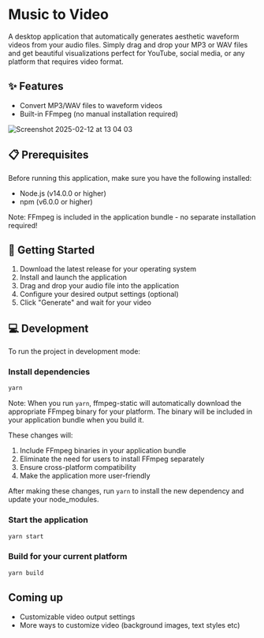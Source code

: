# Music to Video

A desktop application that automatically generates aesthetic waveform videos from your audio files. Simply drag and drop your MP3 or WAV files and get beautiful visualizations perfect for YouTube, social media, or any platform that requires video format.

## ✨ Features

- Convert MP3/WAV files to waveform videos
- Built-in FFmpeg (no manual installation required)

![Screenshot 2025-02-12 at 13 04 03](https://github.com/user-attachments/assets/006ef4fc-5233-466d-89e7-b0a53539b31c)

## 📋 Prerequisites

Before running this application, make sure you have the following installed:

- Node.js (v14.0.0 or higher)
- npm (v6.0.0 or higher)

Note: FFmpeg is included in the application bundle - no separate installation required!

## 🚀 Getting Started

1. Download the latest release for your operating system
2. Install and launch the application
3. Drag and drop your audio file into the application
4. Configure your desired output settings (optional)
5. Click "Generate" and wait for your video

## 💻 Development

To run the project in development mode:

### Install dependencies

```bash
yarn
```

Note: When you run `yarn`, ffmpeg-static will automatically download the appropriate FFmpeg binary for your platform. The binary will be included in your application bundle when you build it.

These changes will:
1. Include FFmpeg binaries in your application bundle
2. Eliminate the need for users to install FFmpeg separately
3. Ensure cross-platform compatibility
4. Make the application more user-friendly

After making these changes, run `yarn` to install the new dependency and update your node_modules.

### Start the application

```bash
yarn start
```

### Build for your current platform

```bash
yarn build
```

## Coming up
- Customizable video output settings
- More ways to customize video (background images, text styles etc)

